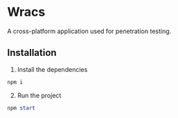 # Wracs

A cross-platform application used for penetration testing.

## Installation

1. Install the dependencies

  ```powershell
  npm i
  ```

2. Run the project

  ```powershell
  npm start
  ```
